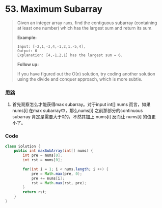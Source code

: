 # 53. Maximum Subarray

> Given an integer array `nums`, find the contiguous subarray \(containing at least one number\) which has the largest sum and return its sum.
>
> **Example:**
>
> ```
> Input: [-2,1,-3,4,-1,2,1,-5,4],
> Output: 6
> Explanation: [4,-1,2,1] has the largest sum = 6.
> ```
>
> **Follow up:**
>
> If you have figured out the O\(_n_\) solution, try coding another solution using the divide and conquer approach, which is more subtle.

### 思路

1. 首先观察怎么才能获得max subarray。对于input int\[\] nums 而言，如果nums\[i\] 在max subarray中，那么nums\[i\] 之前那部分的continuous subarray 肯定是需要大于0的，不然其加上 nums\[i\] 反而让 nums\[i\] 的值更小了。

### Code

```java
class Solution {
    public int maxSubArray(int[] nums) {
        int pre = nums[0];
        int rst = nums[0];
        
        for(int i = 1; i < nums.length; i ++) {
            pre = Math.max(pre, 0);
            pre += nums[i];
            rst = Math.max(rst, pre);
        }
        return rst;
    }
}
```




